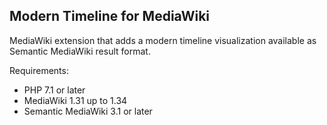 ## Modern Timeline for MediaWiki

MediaWiki extension that adds a modern timeline visualization available as Semantic MediaWiki result format.

Requirements:

* PHP 7.1 or later
* MediaWiki 1.31 up to 1.34
* Semantic MediaWiki 3.1 or later
